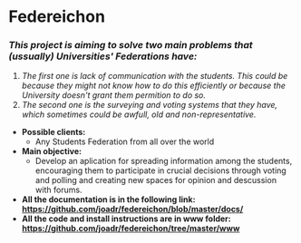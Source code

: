 # Federeichon

### *This project is aiming to solve two main problems that (ussually) Universities' Federations have:*

1. *The first one is lack of communication with the students. This could be because they might not know how to do this efficiently or because the University doesn't grant them permition to do so.*
2. *The second one is the surveying and voting systems that they have, which sometimes could be awfull, old and non-representative.*

* **Possible clients:**
  * Any Students Federation from all over the world
* **Main objective:**
  * Develop an aplication for spreading information among the students, encouraging them to participate in crucial decisions through voting and polling and creating new spaces for opinion and descussion with forums.
* **All the documentation is in the following link: https://github.com/joadr/federeichon/blob/master/docs/**
* **All the code and install instructions are in www folder: https://github.com/joadr/federeichon/tree/master/www**
